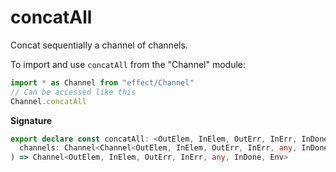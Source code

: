 # concatAll

Concat sequentially a channel of channels.

To import and use `concatAll` from the "Channel" module:

```ts
import * as Channel from "effect/Channel"
// Can be accessed like this
Channel.concatAll
```

**Signature**

```ts
export declare const concatAll: <OutElem, InElem, OutErr, InErr, InDone, Env>(
  channels: Channel<Channel<OutElem, InElem, OutErr, InErr, any, InDone, Env>, InElem, OutErr, InErr, any, InDone, Env>
) => Channel<OutElem, InElem, OutErr, InErr, any, InDone, Env>
```
